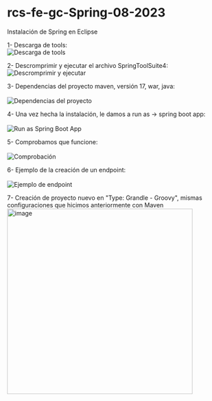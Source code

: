 # rcs-fe-gc-Spring-08-2023
Instalación de Spring en Eclipse

1- Descarga de tools:<br>
![Descarga de tools](https://github.com/rcarcole/rcs-fe-gc-Spring-08-2023/assets/55997367/d3845d3e-23c8-49e8-b564-4da6da4670d3.png)

2- Descromprimir y ejecutar el archivo SpringToolSuite4:<br>
![Descromprimir y ejecutar](https://github.com/rcarcole/rcs-fe-gc-Spring-08-2023/assets/55997367/93ffb708-46c0-4322-ade5-49d1e7785a3f.png)

3- Dependencias del proyecto maven, versión 17, war, java:<br><br>
![Dependencias del proyecto](https://github.com/rcarcole/rcs-fe-gc-Spring-08-2023/assets/55997367/32ec9ab3-d7dd-431d-913b-0db0b9e02aa1.png)

4- Una vez hecha la instalación, le damos a run as -> spring boot app:<br><br>
![Run as Spring Boot App](https://github.com/rcarcole/rcs-fe-gc-Spring-08-2023/assets/55997367/7b498901-eea6-4e3a-bba4-95e60874c07a.png)

5- Comprobamos que funcione:<br><br>
![Comprobación](https://github.com/rcarcole/rcs-fe-gc-Spring-08-2023/assets/55997367/526eab9f-2653-437f-b02b-a0042a25c981.png)

6- Ejemplo de la creación de un endpoint:<br><br>
![Ejemplo de endpoint](https://github.com/rcarcole/rcs-fe-gc-Spring-08-2023/assets/55997367/bbc4452e-88c3-4a8f-aae6-f4e42445eb98.png)

7- Creación de proyecto nuevo en "Type: Grandle - Groovy", mismas configuraciones que hicimos anteriormente con Maven
<img width="432" alt="image" src="https://github.com/rcarcole/rcs-fe-gc-Spring-08-2023/assets/55997367/e55dec66-161f-48f3-b4cb-00a1e18357a3">
